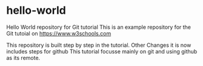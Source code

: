 # hello-world
Hello World repository for Git tutorial
This is an example repository for the Git tutoial on https://www.w3schools.com

This repository is built step by step in the tutorial.
Other Changes
it is now includes steps for github
This tutorial focusse mainly on git and using github as its remote. 

